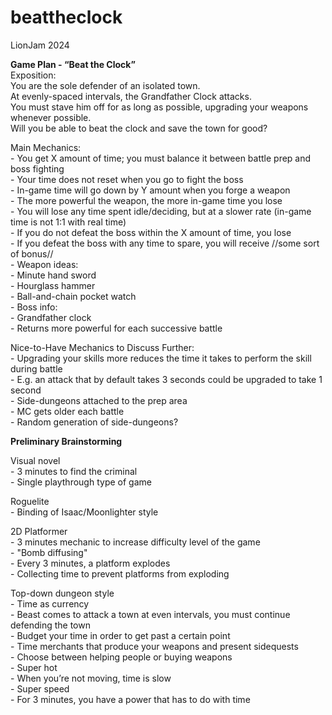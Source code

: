 # beattheclock
LionJam 2024

**Game Plan - “Beat the Clock”**
  <br>Exposition:
    <br>You are the sole defender of an isolated town. 
    <br>At evenly-spaced intervals, the Grandfather Clock attacks.
    <br>You must stave him off for as long as possible, upgrading your weapons whenever possible.
    <br>Will you be able to beat the clock and save the town for good?
  
  Main Mechanics:
    <br>- You get X amount of time; you must balance it between battle prep and boss fighting
      <br>- Your time does not reset when you go to fight the boss
    <br>- In-game time will go down by Y amount when you forge a weapon
        <br>- The more powerful the weapon, the more in-game time you lose
    <br>- You will lose any time spent idle/deciding, but at a slower rate (in-game time is not 1:1 with real time)
    <br>- If you do not defeat the boss within the X amount of time, you lose
    <br>- If you defeat the boss with any time to spare, you will receive //some sort of bonus//
    <br>- Weapon ideas:
      <br>- Minute hand sword
      <br>- Hourglass hammer
      <br>- Ball-and-chain pocket watch
    <br>- Boss info:
      <br>- Grandfather clock
      <br>- Returns more powerful for each successive battle

  Nice-to-Have Mechanics to Discuss Further:
    <br>- Upgrading your skills more reduces the time it takes to perform the skill during battle
      <br>- E.g. an attack that by default takes 3 seconds could be upgraded to take 1 second
    <br>- Side-dungeons attached to the prep area
    <br>- MC gets older each battle
    <br>- Random generation of side-dungeons?

**Preliminary Brainstorming**

  Visual novel
    <br>- 3 minutes to find the criminal
    <br>- Single playthrough type of game

  Roguelite
    <br>- Binding of Isaac/Moonlighter style

  2D Platformer
    <br>- 3 minutes mechanic to increase difficulty level of the game
    <br>- "Bomb diffusing"
      <br>- Every 3 minutes, a platform explodes
      <br>- Collecting time to prevent platforms from exploding
  
  Top-down dungeon style
    <br>- Time as currency
      <br>- Beast comes to attack a town at even intervals, you must continue defending the town
      <br>- Budget your time in order to get past a certain point
      <br>- Time merchants that produce your weapons and present sidequests
          <br>- Choose between helping people or buying weapons
    <br>- Super hot
      <br>- When you’re not moving, time is slow
    <br>- Super speed
      <br>- For 3 minutes, you have a power that has to do with time
